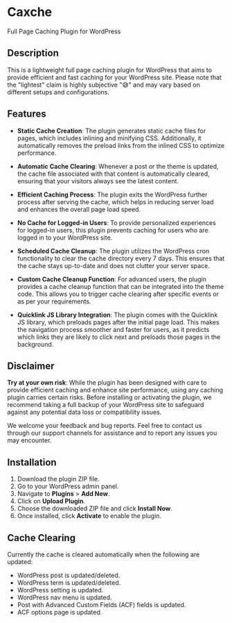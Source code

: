# Caxche

Full Page Caching Plugin for WordPress 

## Description

This is a lightweight full page caching plugin for WordPress that aims to provide efficient and fast caching for your WordPress site. Please note that the "lightest" claim is highly subjective "😅" and may vary based on different setups and configurations.

## Features

- **Static Cache Creation**: The plugin generates static cache files for pages, which includes inlining and minifying CSS. Additionally, it automatically removes the preload links from the inlined CSS to optimize performance.

- **Automatic Cache Clearing**: Whenever a post or the theme is updated, the cache file associated with that content is automatically cleared, ensuring that your visitors always see the latest content.

- **Efficient Caching Process**: The plugin exits the WordPress further process after serving the cache, which helps in reducing server load and enhances the overall page load speed.

- **No Cache for Logged-in Users**: To provide personalized experiences for logged-in users, this plugin prevents caching for users who are logged in to your WordPress site.

- **Scheduled Cache Cleanup**: The plugin utilizes the WordPress cron functionality to clear the cache directory every 7 days. This ensures that the cache stays up-to-date and does not clutter your server space.

- **Custom Cache Cleanup Function**: For advanced users, the plugin provides a cache cleanup function that can be integrated into the theme code. This allows you to trigger cache clearing after specific events or as per your requirements.

- **Quicklink JS Library Integration**: The plugin comes with the Quicklink JS library, which preloads pages after the initial page load. This makes the navigation process smoother and faster for users, as it predicts which links they are likely to click next and preloads those pages in the background.

## Disclaimer

**Try at your own risk**: While the plugin has been designed with care to provide efficient caching and enhance site performance, using any caching plugin carries certain risks. Before installing or activating the plugin, we recommend taking a full backup of your WordPress site to safeguard against any potential data loss or compatibility issues.

We welcome your feedback and bug reports. Feel free to contact us through our support channels for assistance and to report any issues you may encounter.

## Installation

1. Download the plugin ZIP file.
2. Go to your WordPress admin panel.
3. Navigate to **Plugins** > **Add New**.
4. Click on **Upload Plugin**.
5. Choose the downloaded ZIP file and click **Install Now**.
6. Once installed, click **Activate** to enable the plugin.

## Cache Clearing

Currently the cache is cleared automatically when the following are updated:

- WordPress post is updated/deleted.
- WordPress term is updated/deleted.
- WordPress setting is updated.
- WordPress nav menu is updated.
- Post with Advanced Custom Fields (ACF) fields is updated.
- ACF options page is updated.
